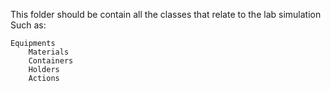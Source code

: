 This folder should be contain all the classes that relate to the lab simulation
Such as:

    Equipments
        Materials
        Containers
        Holders
        Actions
        